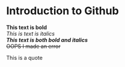 # Introduction to Github
**This text is bold**\
*This is text is italics*\
***This text is both bold and italics***\
~~OOPS I made an error~~
>
This is a quote
>



















